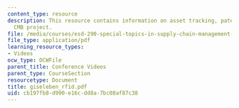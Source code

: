 ```yaml
---
content_type: resource
description: This resource contains information on asset tracking, patent growth and
  CMB project.
file: /media/courses/esd-290-special-topics-in-supply-chain-management-spring-2005/cb197fb8d990e16cdd8a7bc08af87c38_giseleben_rfid.pdf
file_type: application/pdf
learning_resource_types:
- Videos
ocw_type: OCWFile
parent_title: Conference Videos
parent_type: CourseSection
resourcetype: Document
title: giseleben_rfid.pdf
uid: cb197fb8-d990-e16c-dd8a-7bc08af87c38
---
```


